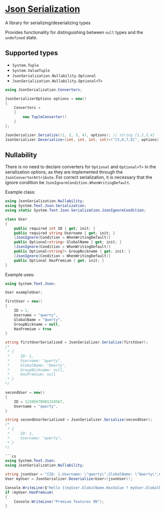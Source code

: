# [Json Serialization](https://www.nuget.org/packages/RexAliis.JsonSerialization/)

A library for serializing/deserializing types

Provides functionality for distinguishing between `null` types and the `undefined` state.

## Supported types

- `System.Tuple`
- `System.ValueTuple`
- `JsonSerialization.Nullability.Optional`
- `JsonSerialization.Nullability.Optional<T>`

```cs
using JsonSerialization.Converters;

JsonSerializerOptions options = new()
{
    Converters = 
    {
        new TupleConverter()
    }
};

JsonSerializer.Serialize((1, 2, 3, 4), options); // string [1,2,3,4]
JsonSerializer.Deserialize<(int, int, int, int)>("[5,6,7,8]", options); // ValueTuple<int, int, int, int> (5, 6, 7, 8)
```

## Nullability

There is no need to declare converters for `Optional` and `Optional<T>` in the serialization options, as they are implemented through the `JsonConverterAttribute`.
For correct serialization, it is necessary that the ignore condition be `JsonIgnoreCondition.WhenWritingDefault`.

Example class:

```cs
using JsonSerialization.Nullability;
using System.Text.Json.Serialization;
using static System.Text.Json.Serialization.JsonIgnoreCondition;

class User
{
    public required int ID { get; init; }
    public required string Username { get; init; }
    [JsonIgnore(Condition = WhenWritingDefault)]
    public Optional<string> GlobalName { get; init; }
    [JsonIgnore(Condition = WhenWritingDefault)]
    public Optional<string?> GroupNickname { get; init; }
    [JsonIgnore(Condition = WhenWritingDefault)]
    public Optional HasPremium { get; init; }
}
```

Example uses:

```cs
using System.Text.Json;

User exampleUser;
```

```cs
firstUser = new()
{
    ID = 1,
    Username = "qwerty",
    GlobalName = "Qwerty",
    GroupNickname = null,
    HasPremium = true
}

string firstUserSerialized = JsonSerializer.Serialize(firstUser);
/*
 * {
 *     ID: 1,
 *     Username: "qwerty",
 *     GlobalName: "Qwerty",
 *     GroupNickname: null,
 *     HasPremium: null
 * }
*/
```

```cs
secondUser = new()
{
    ID = 12345678901234567,
    Username = "qwerty",
}

string secondUserSerialized = JsonSerializer.Serialize(secondUser);
/*
 * {
 *     ID: 1,
 *     Username: "qwerty",
 * }
*/

```cs
using System.Text.Json;
using JsonSerialization.Nullability;

string jsonUser = "{ID: 1,Username: \"qwerty\",GlobalName: \"Qwerty\",GroupNickname: null,HasPremium: null}";
User myUser = JsonSerializer.Deserialize<User>(jsonUser)!;

Console.WriteLine($"Hello {(myUser.GlobalName.HasValue ? myUser.GlobalName : myUser.Username)}");
if (myUser.HasPremium)
{
    Console.WriteLine("Premium features ON");
}
```
